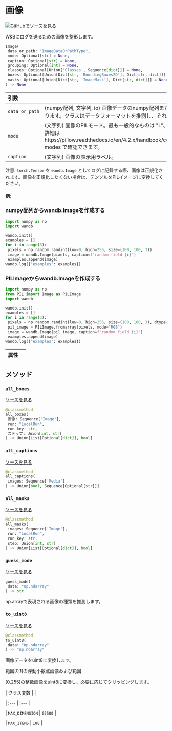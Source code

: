 # 画像

[![](https://www.tensorflow.org/images/GitHub-Mark-32px.png)GitHubでソースを見る](https://www.github.com/wandb/client/tree/c4726707ed83ebb270a2cf84c4fd17b8684ff699/wandb/sdk/data_types/image.py#L64-L655)

W&Bにログを送るための画像を整形します。

```python
Image(
 data_or_path: "ImageDataOrPathType",
 mode: Optional[str] = None,
 caption: Optional[str] = None,
 grouping: Optional[int] = None,
 classes: Optional[Union['Classes', Sequence[dict]]] = None,
 boxes: Optional[Union[Dict[str, 'BoundingBoxes2D'], Dict[str, dict]]] = None,
 masks: Optional[Union[Dict[str, 'ImageMask'], Dict[str, dict]]] = None
) -> None
```

| 引数 |  |
| :--- | :--- |
| `data_or_path` | (numpy配列, 文字列, io) 画像データのnumpy配列またはPILイメージを受け取ります。クラスはデータフォーマットを推測し、それに変換します。 |
| `mode` | (文字列) 画像のPILモード。最も一般的なものは "L"、"RGB"、"RGBA"です。詳細はhttps://pillow.readthedocs.io/en/4.2.x/handbook/concepts.html#concept-modes で確認できます。|
| `caption` | (文字列) 画像の表示用ラベル。|
注意: `torch.Tensor` を `wandb.Image` としてログに記録する際、画像は正規化されます。画像を正規化したくない場合は、テンソルをPILイメージに変換してください。

#### 例:

### numpy配列からwandb.Imageを作成する

```python
import numpy as np
import wandb

wandb.init()
examples = []
for i in range(3):
 pixels = np.random.randint(low=0, high=256, size=(100, 100, 3))
 image = wandb.Image(pixels, caption=f"random field {i}")
 examples.append(image)
wandb.log({"examples": examples})
```

### PILImageからwandb.Imageを作成する

```python
import numpy as np
from PIL import Image as PILImage
import wandb

wandb.init()
examples = []
for i in range(3):
 pixels = np.random.randint(low=0, high=256, size=(100, 100, 3), dtype=np.uint8)
 pil_image = PILImage.fromarray(pixels, mode="RGB")
 image = wandb.Image(pil_image, caption=f"random field {i}")
 examples.append(image)
wandb.log({"examples": examples})
```
| 属性 | |
| :--- | :--- |

## メソッド

### `all_boxes`

[ソースを見る](https://www.github.com/wandb/client/tree/c4726707ed83ebb270a2cf84c4fd17b8684ff699/wandb/sdk/data_types/image.py#L576-L597)

```python
@classmethod
all_boxes(
 画像: Sequence['Image'],
 run: "LocalRun",
 run_key: str,
 ステップ: Union[int, str]
) -> Union[List[Optional[dict]], bool]
```
### `all_captions`

[ソースを見る](https://www.github.com/wandb/client/tree/c4726707ed83ebb270a2cf84c4fd17b8684ff699/wandb/sdk/data_types/image.py#L599-L603)

```python
@classmethod
all_captions(
 images: Sequence['Media']
) -> Union[bool, Sequence[Optional[str]]]
```




### `all_masks`

[ソースを見る](https://www.github.com/wandb/client/tree/c4726707ed83ebb270a2cf84c4fd17b8684ff699/wandb/sdk/data_types/image.py#L553-L574)

```python
@classmethod
all_masks(
 images: Sequence['Image'],
 run: "LocalRun",
 run_key: str,
 step: Union[int, str]
) -> Union[List[Optional[dict]], bool]
```
### `guess_mode`

[ソースを見る](https://www.github.com/wandb/client/tree/c4726707ed83ebb270a2cf84c4fd17b8684ff699/wandb/sdk/data_types/image.py#L440-L452)

```python
guess_mode(
 data: "np.ndarray"
) -> str
```

np.arrayで表現される画像の種類を推測します。

### `to_uint8`

[ソースを見る](https://www.github.com/wandb/client/tree/c4726707ed83ebb270a2cf84c4fd17b8684ff699/wandb/sdk/data_types/image.py#L454-L477)

```python
@classmethod
to_uint8(
 data: "np.ndarray"
) -> "np.ndarray"
```
画像データをuint8に変換します。



範囲[0,1]の浮動小数点画像および範囲

[0,255]の整数画像をuint8に変換し、必要に応じてクリッピングします。





| クラス変数 | |

| :--- | :--- |

| `MAX_DIMENSION` | `65500` |

| `MAX_ITEMS` | `108` |